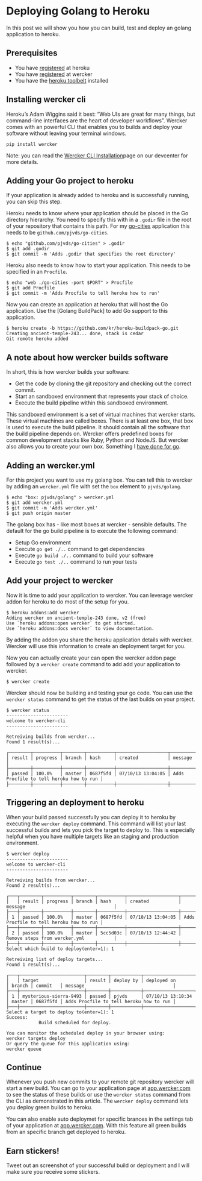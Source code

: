 # Deploying Golang to Heroku

In this post we will show you how you can build, test and deploy an golang application to heroku.

## Prerequisites

* You have [registered](https://id.heroku.com/signup) at heroku
* You have [registered](https://app.wercker.com/users/new/) at wercker
* You have the [heroku toolbelt](https://toolbelt.heroku.com/) installed

## Installing wercker cli

Heroku’s Adam Wiggins said it best: “Web UIs are great for many things, but command-line interfaces are the heart of developer workflows”. Wercker comes with an powerful CLI that enables you to builds and deploy your software without leaving your terminal windows.

    pip install wercker

Note: you can read the [Wercker CLI Installation](http://devcenter.wercker.com/articles/cli/installation.html)page on our devcenter for more details.

## Adding your Go project to heroku

If your application is already added to heroku and is successfully running, you can skip this step.

Heroku needs to know where your application should be placed in the Go directory hierarchy. You need to specify this with in a `.godir` file in the root of your repository that contains this path. For my [go-cities](https://github.com/pjvds/go-cities) application this needs to be `github.com/pjvds/go-cities`.

    $ echo "github.com/pjvds/go-cities" > .godir
    $ git add .godir
    $ git commit -m 'Adds .godir that specifies the root directory'

Heroku also needs to know how to start your application. This needs to be specified in an `Procfile`.

    $ echo "web ./go-cities -port $PORT" > Procfile
    $ git add Procfile
    $ git commit -m 'Adds Procfile to tell heroku how to run'

Now you can create an application at heroku that will host the Go application. Use the [Golang BuildPack] to add Go support to this application.

    $ heroku create -b https://github.com/kr/heroku-buildpack-go.git
    Creating ancient-temple-243... done, stack is cedar
    Git remote heroku added

## A note about how wercker builds software

In short, this is how wercker builds your software:

* Get the code by cloning the git repository and checking out the correct commit.
* Start an sandboxed environment that represents your stack of choice.
* Execute the build pipeline within this sandboxed environment.

This sandboxed environment is a set of virtual machines that wercker starts. These virtual machines are called boxes. There is at least one box, that box is used to execute the build pipeline. It should contain all the software that the build pipeline depends on. Wercker offers predefined boxes for common development stacks like Ruby, Python and NodeJS. But wercker also allows you to create your own box. Something I [have done for go](https://github.com/pjvds/box-golang).

## Adding an wercker.yml

For this project you want to use my golang box. You can tell this to wercker by adding an `wercker.yml` file with set the `box` element to `pjvds/golang`.

    $ echo "box: pjvds/golang" > wercker.yml
    $ git add wercker.yml
    $ git commit -m 'Adds wercker.yml'
    $ git push origin master

The golang box has - like most boxes at wercker - sensible defaults. The default for the go build pipeline is to execute the following command:

* Setup Go environment
* Execute `go get ./..` command to get dependencies
* Execute `go build ./..` command to build your software
* Execute `go test ./..` command to run your tests

## Add your project to wercker

Now it is time to add your application to wercker. You can leverage wercker addon for heroku to do most of the setup for you.

    $ heroku addons:add wercker
    Adding wercker on ancient-temple-243 done, v2 (free)
    Use `heroku addons:open wercker` to get started.
    Use `heroku addons:docs wercker` to view documentation.

By adding the addon you share the heroku application details with wercker. Wercker will use this information to create an deployment target for you.

Now you can actually create your can open the wercker addon page followed by a `wercker create` command to add add your application to wercker.

    $ wercker create

Wercker should now be building and testing your go code. You can use the `wercker status` command to get the status of the last builds on your project.

    $ wercker status
    -----------------------
    welcome to wercker-cli
    -----------------------

    Retreiving builds from wercker...
    Found 1 result(s)...

    ┌────────┬──────────┬────────┬──────────┬───────────────────┬─────────────────────────────────────────┐
    │ result │ progress │ branch │ hash     │ created           │ message                                 │
    ├────────┼──────────┼────────┼──────────┼───────────────────┼─────────────────────────────────────────┤
    │ passed │ 100.0%   │ master │ 0687f5fd │ 07/10/13 13:04:05 │ Adds Procfile to tell heroku how to run │
    ├────────┼──────────┼────────┼──────────┼───────────────────┼─────────────────────────────────────────┤

## Triggering an deployment to heroku

When your build passed successfully you can deploy it to heroku by executing the `wercker deploy` command. This command will list your last successful builds and lets you pick the target to deploy to. This is especially helpful when you have multiple targets like an staging and production environment.

    $ wercker deploy
    -----------------------
    welcome to wercker-cli
    -----------------------

    Retreiving builds from wercker...
    Found 2 result(s)...

    ┌───┬────────┬──────────┬────────┬──────────┬───────────────────┬─────────────────────────────────────────┐
    │   │ result │ progress │ branch │ hash     │ created           │ message                                 │
    ├───┼────────┼──────────┼────────┼──────────┼───────────────────┼─────────────────────────────────────────┤
    │ 1 │ passed │ 100.0%   │ master │ 0687f5fd │ 07/10/13 13:04:05 │ Adds Procfile to tell heroku how to run │
    ├───┼────────┼──────────┼────────┼──────────┼───────────────────┼─────────────────────────────────────────┤
    │ 2 │ passed │ 100.0%   │ master │ 5cc5d03c │ 07/10/13 12:44:42 │ Remove steps from wercker.yml           │
    ├───┼────────┼──────────┼────────┼──────────┼───────────────────┼─────────────────────────────────────────┤
    Select which build to deploy(enter=1): 1

    Retreiving list of deploy targets...
    Found 1 result(s)...

    ┌───┬────────────────────────┬────────┬───────────┬───────────────────┬────────┬──────────┬─────────────────────────────────────────┐
    │   │ target                 │ result │ deploy by │ deployed on       │ branch │ commit   │ message                                 │
    ├───┼────────────────────────┼────────┼───────────┼───────────────────┼────────┼──────────┼─────────────────────────────────────────┤
    │ 1 │ mysterious-sierra-9493 │ passed │ pjvds     │ 07/10/13 13:10:34 │ master │ 0687f5fd │ Adds Procfile to tell heroku how to run │
    ├───┼────────────────────────┼────────┼───────────┼───────────────────┼────────┼──────────┼─────────────────────────────────────────┤
    Select a target to deploy to(enter=1): 1
    Success:
                Build scheduled for deploy.

    You can monitor the scheduled deploy in your browser using:
    wercker targets deploy
    Or query the queue for this application using:
    wercker queue

## Continue

Whenever you push new commits to your remote git repository wercker will start a new build. You can go to your application page at [app.wercker.com](https://app.wercker.com) to see the status of these builds or use the `wercker status` command from the CLI as demonstrated in this article. The `wercker deploy` command lets you deploy green builds to heroku.

You can also enable auto deploymet for specific brances in the settings tab of your application at [app.wercker.com](https://app.wercker.com). With this feature all green builds from an specific branch get deployed to heroku.

## Earn stickers!

Tweet out an screenshot of your successful build or deployment and I will make sure you receive some stickers.

